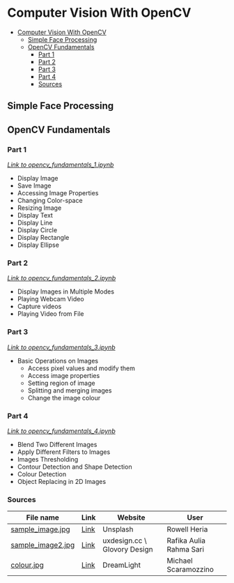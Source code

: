 # Computer Vision With OpenCV 
- [Computer Vision With OpenCV](#computer-vision-with-opencv)
  - [Simple Face Processing](#simple-face-processing)
  - [OpenCV Fundamentals](#opencv-fundamentals)
    - [Part 1](#part-1)
    - [Part 2](#part-2)
    - [Part 3](#part-3)
    - [Part 4](#part-4)
    - [Sources](#sources)

## Simple Face Processing

## OpenCV Fundamentals
### Part 1
[*Link to opencv_fundamentals_1.ipynb*](https://github.com/Zayatsoff/computer_vision/blob/main/opencv_fundamentals/opencv_fundamentals_1.ipynb)
- Display Image
- Save Image
- Accessing Image Properties
- Changing Color-space
- Resizing Image
- Display Text
- Display Line
- Display Circle
- Display Rectangle
- Display Ellipse
### Part 2
[*Link to opencv_fundamentals_2.ipynb*](https://github.com/Zayatsoff/computer_vision/blob/main/opencv_fundamentals/opencv_fundamentals_2.ipynb)
- Display Images in Multiple Modes
- Playing Webcam Video
- Capture videos
- Playing Video from File
### Part 3
[*Link to opencv_fundamentals_3.ipynb*](https://github.com/Zayatsoff/computer_vision/blob/main/opencv_fundamentals/opencv_fundamentals_3.ipynb)
- Basic Operations on Images
    - Access pixel values and modify them
    - Access image properties
    - Setting region of image
    - Splitting and merging images
    - Change the image colour
### Part 4
[*Link to opencv_fundamentals_4.ipynb*](https://github.com/Zayatsoff/computer_vision/blob/main/opencv_fundamentals/opencv_fundamentals_4.ipynb)
- Blend Two Different Images
- Apply Different Filters to Images
- Images Thresholding
- Contour Detection and Shape Detection
- Colour Detection
- Object Replacing in 2D Images
### Sources
| File name                                                                                                         | Link                                                                                                                    | Website                      | User                    |
| ----------------------------------------------------------------------------------------------------------------- | ----------------------------------------------------------------------------------------------------------------------- | ---------------------------- | ----------------------- |
| [sample_image.jpg](https://github.com/Zayatsoff/computer_vision/blob/main/opencv_fundamentals/sample_image.jpg)   | [Link](https://unsplash.com/photos/JxaDJ4fDq18)                                                                         | Unsplash                     | Rowell Heria            |
| [sample_image2.jpg](https://github.com/Zayatsoff/computer_vision/blob/main/opencv_fundamentals/sample_image2.jpg) | [Link](https://uxdesign.cc/psychology-of-shapes-in-design-how-different-shapes-can-affect-people-behavior-13cace04ce1e) | uxdesign.cc \ Glovory Design | Rafika Aulia Rahma Sari |
| [colour.jpg](https://github.com/Zayatsoff/computer_vision/blob/main/opencv_fundamentals/colour.jpg)               | [Link](https://dreamlight.com/tag/rec-2020-color-profile/)                                                              | DreamLight                   | Michael Scaramozzino    |


